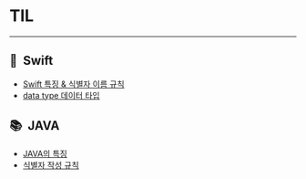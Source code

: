 # **TIL**
---------

##  📖  **Swift**

- [Swift 특징 & 식별자 이름 규칙 ](https://github.com/elenaseo05/TIL/tree/main/Swift/Swift_base)
- [data type 데이터 타입 ](https://github.com/elenaseo05/TIL/tree/main/Swift/Syntax)

##  📚  **JAVA**

- [JAVA의 특징]()
- [식별자 작성 규칙](https://github.com/elenaseo05/TIL/tree/main/JAVA/Java_base)




